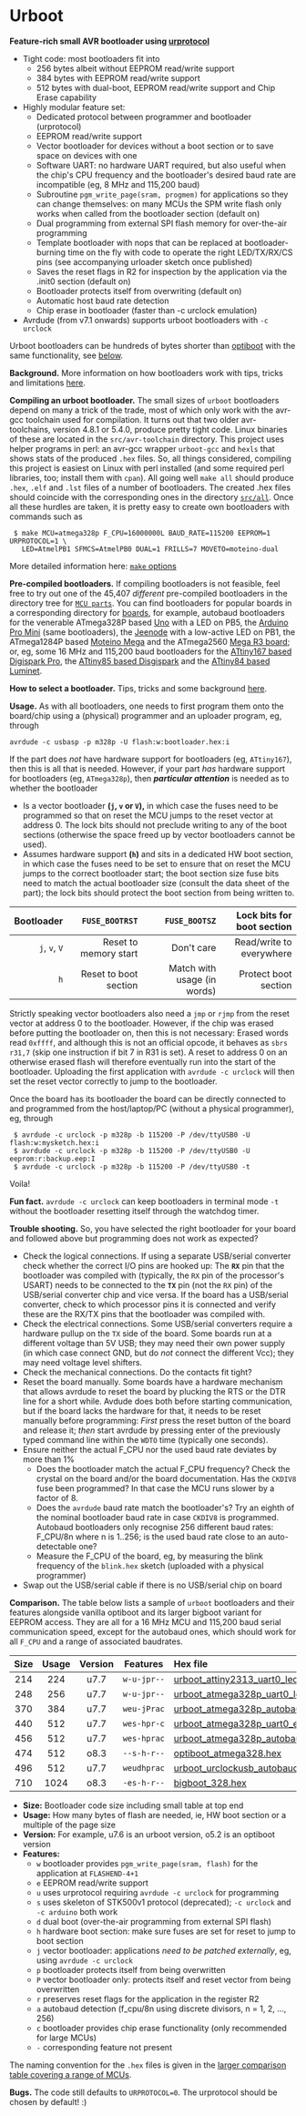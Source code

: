 # Urboot
**Feature-rich small AVR bootloader using
[urprotocol](https://github.com/stefanrueger/urboot/blob/main/urprotocol.md)**

 - Tight code: most bootloaders fit into
     + 256 bytes albeit without EEPROM read/write support
     + 384 bytes with EEPROM read/write support
     + 512 bytes with dual-boot, EEPROM read/write support and Chip Erase capability
 - Highly modular feature set:
     + Dedicated protocol between programmer and bootloader (urprotocol)
     + EEPROM read/write support
     + Vector bootloader for devices without a boot section or to save space on devices with one
     + Software UART: no hardware UART required, but also useful when the chip's CPU frequency and
       the bootloader's desired baud rate are incompatible (eg, 8 MHz and 115,200 baud)
     + Subroutine `pgm_write_page(sram, progmem)` for applications so they can change themselves:
       on many MCUs the SPM write flash only works when called from the bootloader section (default on)
     + Dual programming from external SPI flash memory for over-the-air programming
     + Template bootloader with nops that can be replaced at bootloader-burning time on the fly
       with code to operate the right LED/TX/RX/CS pins (see accompanying urloader sketch once published)
     + Saves the reset flags in R2 for inspection by the application via the .init0 section (default on)
     + Bootloader protects itself from overwriting (default on)
     + Automatic host baud rate detection
     + Chip erase in bootloader (faster than -c urclock emulation)
 - Avrdude (from v7.1 onwards) supports urboot bootloaders with `-c urclock`

Urboot bootloaders can be hundreds of bytes shorter than
[optiboot](https://github.com/Optiboot/optiboot) with the same
functionality, see
[below](https://github.com/stefanrueger/urboot/blob/main/README.md#comparison).

<p id="background"></p>

**Background.** More information on how bootloaders work with tips, tricks
and limitations [here](https://github.com/stefanrueger/urboot/blob/main/docs/background.md).

<p id="compiling"></p>

**Compiling an urboot bootloader.** The small sizes of `urboot` bootloaders depend on many a trick
of the trade, most of which only work with the avr-gcc toolchain used for compilation. It turns out
that two older avr-toolchains, version 4.8.1 or 5.4.0, produce pretty tight code. Linux binaries of
these are located in the `src/avr-toolchain` directory. This project uses helper programs in perl:
an avr-gcc wrapper `urboot-gcc` and `hexls` that shows stats of the produced `.hex` files. So, all
things considered, compiling this project is easiest on Linux with perl installed (and some
required perl libraries, too; install them with `cpan`). All going well `make all` should produce
`.hex`, `.elf` and `.lst` files of a number of bootloaders. The created .hex files should coincide
with the corresponding ones in the directory
[`src/all`](https://github.com/stefanrueger/urboot/tree/main/src/all). Once all these hurdles are
taken, it is pretty easy to create own bootloaders with commands such as
```
 $ make MCU=atmega328p F_CPU=16000000L BAUD_RATE=115200 EEPROM=1 URPROTOCOL=1 \
   LED=AtmelPB1 SFMCS=AtmelPB0 DUAL=1 FRILLS=7 MOVETO=moteino-dual
```
More detailed information here: [`make` options](https://github.com/stefanrueger/urboot/blob/main/docs/makeoptions.md)

<p id="pre-compiled"></p>

**Pre-compiled bootloaders.** If compiling bootloaders is not feasible, feel free to try out one of
the 45,407 *different* pre-compiled bootloaders in the directory tree for
[`MCU parts`](https://github.com/stefanrueger/urboot.hex/tree/main/mcus/). You can find bootloaders for
popular boards in a corresponding directory for [boards](https://github.com/stefanrueger/urboot.hex/tree/main/boards/),
for example, autobaud bootloaders for the venerable ATmega328P based
[Uno](https://github.com/stefanrueger/urboot.hex/blob/main/boards/uno/autobaud/README.md) with a LED on PB5, the
[Arduino Pro Mini](https://github.com/stefanrueger/urboot.hex/tree/main/boards/promini/autobaud/README.md) (same bootloaders), the
[Jeenode](https://github.com/stefanrueger/urboot.hex/tree/main/boards/jeenode/autobaud/README.md) with a low-active LED on PB1, the
ATmega1284P based [Moteino Mega](https://github.com/stefanrueger/urboot.hex/tree/main/boards/moteinomega/autobaud/README.md) and the
ATmega2560 [Mega R3 board](https://github.com/stefanrueger/urboot.hex/tree/main/boards/mega-r3/autobaud/README.md); or, eg, some
16 MHz and 115,200 baud bootloaders for the
[ATtiny167 based Digispark Pro](https://github.com/stefanrueger/urboot.hex/tree/main/boards/digispark-pro/fcpu_16mhz/115200_bps/README.md), the
[ATtiny85 based Disgispark](https://github.com/stefanrueger/urboot.hex/tree/main/boards/digispark/fcpu_16mhz/115200_bps/README.md) and the
[ATtiny84 based Luminet](https://github.com/stefanrueger/urboot.hex/tree/main/boards/luminet/fcpu_16mhz/115200_bps/README.md).


<p id="how-to-select"></p>

**How to select a bootloader.** Tips, tricks and some background
[here](https://github.com/stefanrueger/urboot/blob/main/docs/howtoselect.md).

<p id="usage"></p>

**Usage.** As with all bootloaders, one needs to first program them onto the board/chip using a
(physical) programmer and an uploader program, eg, through

```
avrdude -c usbasp -p m328p -U flash:w:bootloader.hex:i
```

If the part does *not* have hardware support for bootloaders (eg,
`ATtiny167`), then this is all that is needed. However, if your part *has*
hardware support for bootloaders (eg, `ATmega328p`), then ***particular
attention*** is needed as to whether the bootloader
 - Is a vector bootloader **(`j`, `v` or `V`),** in which case the fuses need to be programmed so
   that on reset the MCU jumps to the reset vector at address 0. The lock bits should not preclude
   writing to any of the boot sections (otherwise the space freed up by vector bootloaders cannot
   be used).
 - Assumes hardware support **(`h`)** and sits in a dedicated HW boot section, in which case the
   fuses need to be set to ensure that on reset the MCU jumps to the correct bootloader start;
   the boot section size fuse bits need to match the actual bootloader size (consult the data sheet
   of the part); the lock bits should protect the boot section from being written to.

| Bootloader | `FUSE_BOOTRST` | `FUSE_BOOTSZ` | Lock bits for boot section |
| --: | --: | --: | --: |
| `j`, `v`, `V` | Reset to memory start | Don't care | Read/write to everywhere|
| `h` | Reset to boot section | Match with usage (in words) | Protect boot section |

Strictly speaking vector bootloaders also need a `jmp` or `rjmp` from the reset vector
at address 0 to the bootloader. However, if the chip was erased before putting the bootloader
on, then this is not necessary: Erased words read `0xffff`, and although this is not an official
opcode, it behaves as `sbrs r31,7` (skip one instruction if bit 7 in R31 is set). A reset to
address 0 on an otherwise erased flash will therefore eventually run into the start of the
bootloader. Uploading the first application with `avrdude -c urclock` will then set the reset
vector correctly to jump to the bootloader.


Once the board has its bootloader the board can be directly connected to and programmed from the
host/laptop/PC (without a physical programmer), eg, through
```
 $ avrdude -c urclock -p m328p -b 115200 -P /dev/ttyUSB0 -U flash:w:mysketch.hex:i
 $ avrdude -c urclock -p m328p -b 115200 -P /dev/ttyUSB0 -U eeprom:r:backup.eep:I
 $ avrdude -c urclock -p m328p -b 115200 -P /dev/ttyUSB0 -t
```

Voila!

**Fun fact.** `avrdude -c urclock` can keep bootloaders in terminal mode `-t` without the
bootloader resetting itself through the watchdog timer.

<p id="trouble-shooting"></p>

**Trouble shooting.** So, you have selected the right bootloader for your
board and followed above but programming does not work as expected?
 - Check the logical connections. If using a separate USB/serial converter check whether the
   correct I/O pins are hooked up: The **`RX`** pin that the bootloader was compiled with
   (typically, the `RX` pin of the processor's USART) needs to be connected to the **`TX`** pin
   (not the `RX` pin) of the USB/serial converter chip and vice versa. If the board has a
   USB/serial converter, check to which processor pins it is connected and verify these are the
   RX/TX pins that the bootloader was compiled with.
 - Check the electrical connections. Some USB/serial converters require a hardware pullup on the
   `TX` side of the board. Some boards run at a different voltage than 5V USB; they may need their
   own power supply (in which case connect GND, but do *not* connect the different Vcc); they  may
   need voltage level shifters.
 - Check the mechanical connections. Do the contacts fit tight?
 - Reset the board manually. Some boards have a hardware mechanism that allows avrdude to reset the
   board by plucking the RTS or the DTR line for a short while. Avdude does both before starting
   communication, but if the board lacks the hardware for that, it needs to be reset manually
   before programming: *First* press the reset button of the board and release it; *then* start
   avrdude by pressing enter of the previously typed command line within the `WDTO` time (typically
   one seconds).
 - Ensure neither the actual F_CPU nor the used baud rate deviates by more than 1%
    + Does the bootloader match the actual F_CPU frequency? Check the crystal on the board and/or
      the board documentation. Has the `CKDIV8` fuse been programmed? In that case the MCU runs
      slower by a factor of 8.
    + Does the `avrdude` baud rate match the bootloader's? Try an eighth of the nominal bootloader
      baud rate in case `CKDIV8` is programmed. Autobaud bootloaders only recognise 256 different
      baud rates: F_CPU/8n where n is 1..256; is the used baud rate close to an auto-detectable one?
    + Measure the F_CPU of the board, eg, by  measuring the blink frequency of the `blink.hex`
      sketch (uploaded with a physical programmer)
 - Swap out the USB/serial cable if there is no USB/serial chip on board


<p id="comparison"></p>

**Comparison.** The table below lists a sample of `urboot` bootloaders and their features alongside
vanilla optiboot and its larger bigboot variant for EEPROM access. They are all for a 16 MHz MCU
and 115,200 baud serial communication speed, except for the autobaud ones, which should work
for all `F_CPU` and a range of associated baudrates.

|Size|Usage|Version|Features|Hex file|
|:-:|:-:|:-:|:-:|:--|
|214|224|u7.7|`w-u-jpr--`|[urboot_attiny2313_uart0_lednop_ur_vbl.hex](https://raw.githubusercontent.com/stefanrueger/urboot.hex/main/mcus/attiny2313/fcpu_16mhz/115200_bps/urboot_attiny2313_16mhz_115200bps_uart0_rxd0_txd1_lednop_ur_vbl.hex)|
|248|256|u7.7|`w-u-jpr--`|[urboot_atmega328p_uart0_led+b5_fr_ur_vbl.hex](https://raw.githubusercontent.com/stefanrueger/urboot.hex/main/mcus/atmega328p/fcpu_16mhz/115200_bps/urboot_atmega328p_16mhz_115200bps_uart0_rxd0_txd1_led+b5_fr_ur_vbl.hex)|
|370|384|u7.7|`weu-jPrac`|[urboot_atmega328p_autobaud_uart0_ee_led+b5_fr_ce_ur_vbl.hex](https://raw.githubusercontent.com/stefanrueger/urboot.hex/main/mcus/atmega328p/autobaud/urboot_atmega328p_autobaud_uart0_rxd0_txd1_ee_led+b5_fr_ce_ur_vbl.hex)|
|440|512|u7.7|`wes-hpr-c`|[urboot_atmega328p_uart0_ee_led+b5_fr_ce.hex](https://raw.githubusercontent.com/stefanrueger/urboot.hex/main/mcus/atmega328p/fcpu_16mhz/115200_bps/urboot_atmega328p_16mhz_115200bps_uart0_rxd0_txd1_ee_led+b5_fr_ce.hex)|
|456|512|u7.7|`wes-hprac`|[urboot_atmega328p_autobaud_uart0_ee_led+b5_fr_ce.hex](https://raw.githubusercontent.com/stefanrueger/urboot.hex/main/mcus/atmega328p/autobaud/urboot_atmega328p_autobaud_uart0_rxd0_txd1_ee_led+b5_fr_ce.hex)|
|474|512|o8.3|`--s-h-r--`|[optiboot_atmega328.hex](https://raw.githubusercontent.com/stefanrueger/urboot/main/src/all/optiboot_atmega328.hex)|
|496|512|u7.7|`weudhprac`|[urboot_urclockusb_autobaud_uart0_ee_led+d5_csb0_dual_fr_ce_ur.hex](https://raw.githubusercontent.com/stefanrueger/urboot.hex/main/boards/urclockusb/autobaud/urboot_urclockusb_autobaud_uart0_rxd0_txd1_ee_led+d5_csb0_dual_fr_ce_ur.hex)|
|710|1024|o8.3|`-es-h-r--`|[bigboot_328.hex](https://raw.githubusercontent.com/stefanrueger/urboot/main/src/all/bigboot_328.hex)|

- **Size:** Bootloader code size including small table at top end
- **Usage:** How many bytes of flash are needed, ie, HW boot section or a multiple of the page size
- **Version:** For example, u7.6 is an urboot version, o5.2 is an optiboot version
- **Features:**
  + `w` bootloader provides `pgm_write_page(sram, flash)` for the application at `FLASHEND-4+1`
  + `e` EEPROM read/write support
  + `u` uses urprotocol requiring `avrdude -c urclock` for programming
  + `s` uses skeleton of STK500v1 protocol (deprecated); `-c urclock` and `-c arduino` both work
  + `d` dual boot (over-the-air programming from external SPI flash)
  + `h` hardware boot section: make sure fuses are set for reset to jump to boot section
  + `j` vector bootloader: applications *need to be patched externally*, eg, using `avrdude -c urclock`
  + `p` bootloader protects itself from being overwritten
  + `P` vector bootloader only: protects itself and reset vector from being overwritten
  + `r` preserves reset flags for the application in the register R2
  + `a` autobaud detection (f_cpu/8n using discrete divisors, n = 1, 2, ..., 256)
  + `c` bootloader provides chip erase functionality (only recommended for large MCUs)
  + `-` corresponding feature not present

The naming convention for the `.hex` files is given in the [larger comparison table covering a range of MCUs](https://github.com/stefanrueger/urboot/blob/main/docs/comparison.md).

**Bugs.** The code still defaults to `URPROTOCOL=0`. The urprotocol should be chosen by default! :)
